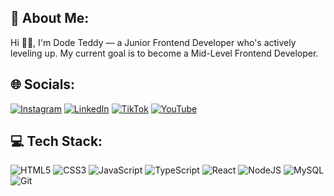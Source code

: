 ## 💫 About Me:
Hi 👋🏻, I'm Dode Teddy — a Junior Frontend Developer who's actively leveling up. My current goal is to become a Mid-Level Frontend Developer.


## 🌐 Socials:
[![Instagram](https://img.shields.io/badge/Instagram-%23E4405F.svg?logo=Instagram&logoColor=white)](https://instagram.com/dodeteddy) [![LinkedIn](https://img.shields.io/badge/LinkedIn-%230077B5.svg?logo=linkedin&logoColor=white)](https://linkedin.com/in/dode-teddy-630a85239) [![TikTok](https://img.shields.io/badge/TikTok-%23000000.svg?logo=TikTok&logoColor=white)](https://tiktok.com/@dodeteddydev) [![YouTube](https://img.shields.io/badge/YouTube-%23FF0000.svg?logo=YouTube&logoColor=white)](https://youtube.com/@dodeteddydev) 

## 💻 Tech Stack:
![HTML5](https://img.shields.io/badge/html5-%23E34F26.svg?style=for-the-badge&logo=html5&logoColor=white) ![CSS3](https://img.shields.io/badge/css3-%231572B6.svg?style=for-the-badge&logo=css3&logoColor=white) ![JavaScript](https://img.shields.io/badge/javascript-%23323330.svg?style=for-the-badge&logo=javascript&logoColor=%23F7DF1E) ![TypeScript](https://img.shields.io/badge/typescript-%23007ACC.svg?style=for-the-badge&logo=typescript&logoColor=white) ![React](https://img.shields.io/badge/react-%2320232a.svg?style=for-the-badge&logo=react&logoColor=%2361DAFB) ![NodeJS](https://img.shields.io/badge/node.js-6DA55F?style=for-the-badge&logo=node.js&logoColor=white) ![MySQL](https://img.shields.io/badge/mysql-4479A1.svg?style=for-the-badge&logo=mysql&logoColor=white) ![Git](https://img.shields.io/badge/git-%23F05033.svg?style=for-the-badge&logo=git&logoColor=white)

<!-- Proudly created with GPRM ( https://gprm.itsvg.in ) -->
